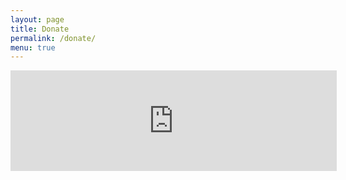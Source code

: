 ```yaml
---
layout: page
title: Donate
permalink: /donate/
menu: true
---
```


<iframe frameborder="0" allowtransparency="true" scrolling="no" src="https://money.yandex.ru/embed/donate.xml?account=410011261306506&quickpay=donate&payment-type-choice=on&mobile-payment-type-choice=on&default-sum=100&targets=Cosma+The+Blind+Cat&project-name=Cosma+The+Blind+Cat&project-site=http%3A%2F%2Fcosmacat.ru&button-text=01&comment=on&hint=Your+comment&successURL=http%3A%2F%2Fcosmacat.ru%2Fthankyou%2F" width="522" height="161"></iframe>